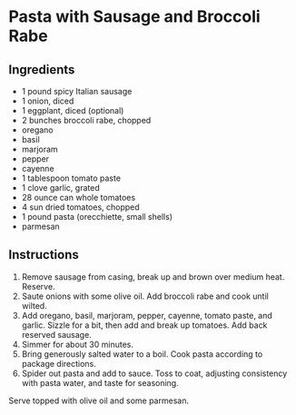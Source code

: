 # Pasta with Sausage and Broccoli Rabe

## Ingredients

- 1 pound spicy Italian sausage
- 1 onion, diced
- 1 eggplant, diced (optional)
- 2 bunches broccoli rabe, chopped
- oregano
- basil
- marjoram
- pepper
- cayenne
- 1 tablespoon tomato paste
- 1 clove garlic, grated
- 28 ounce can whole tomatoes
- 4 sun dried tomatoes, chopped
- 1 pound pasta (orecchiette, small shells)
- parmesan

## Instructions

1. Remove sausage from casing, break up and brown over medium heat. Reserve.
2. Saute onions with some olive oil. Add broccoli rabe and cook until wilted.
3. Add oregano, basil, marjoram, pepper, cayenne, tomato paste, and garlic. Sizzle for a bit, then add and break up tomatoes. Add back reserved sausage.
4. Simmer for about 30 minutes.
5. Bring generously salted water to a boil. Cook pasta according to package directions.
6. Spider out pasta and add to sauce. Toss to coat, adjusting consistency with pasta water, and taste for seasoning.

Serve topped with olive oil and some parmesan.
